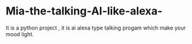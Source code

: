 # Mia-the-talking-AI-like-alexa-
It is a python project , it is ai alexa type talking progam which make your mood light.
